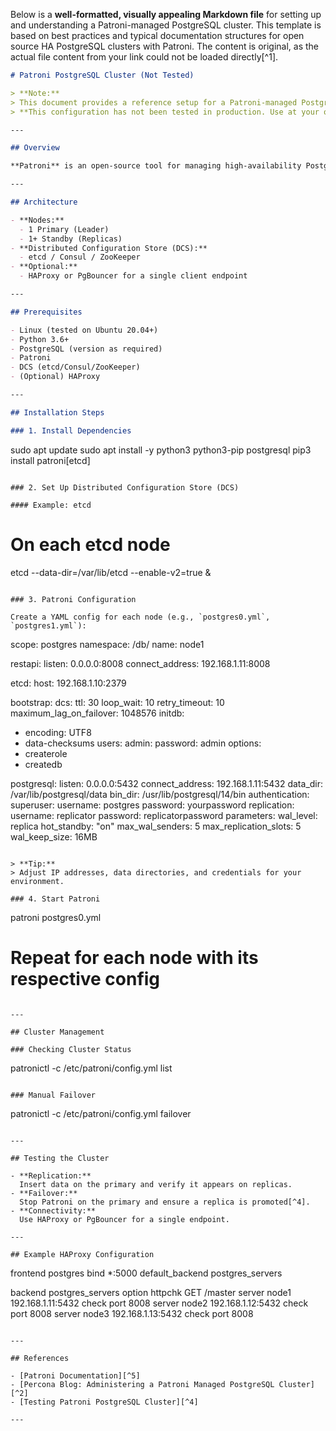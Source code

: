 
Below is a **well-formatted, visually appealing Markdown file** for setting up and understanding a Patroni-managed PostgreSQL cluster. This template is based on best practices and typical documentation structures for open source HA PostgreSQL clusters with Patroni. The content is original, as the actual file content from your link could not be loaded directly[^1].

```markdown
# Patroni PostgreSQL Cluster (Not Tested)

> **Note:**  
> This document provides a reference setup for a Patroni-managed PostgreSQL cluster.  
> **This configuration has not been tested in production. Use at your own risk.**

---

## Overview

**Patroni** is an open-source tool for managing high-availability PostgreSQL clusters. It leverages distributed configuration stores (DCS) like etcd, Consul, or ZooKeeper to coordinate leader election and failover among PostgreSQL nodes.

---

## Architecture

- **Nodes:**  
  - 1 Primary (Leader)
  - 1+ Standby (Replicas)
- **Distributed Configuration Store (DCS):**  
  - etcd / Consul / ZooKeeper
- **Optional:**  
  - HAProxy or PgBouncer for a single client endpoint

---

## Prerequisites

- Linux (tested on Ubuntu 20.04+)
- Python 3.6+
- PostgreSQL (version as required)
- Patroni
- DCS (etcd/Consul/ZooKeeper)
- (Optional) HAProxy

---

## Installation Steps

### 1. Install Dependencies

```

sudo apt update
sudo apt install -y python3 python3-pip postgresql
pip3 install patroni[etcd]

```

### 2. Set Up Distributed Configuration Store (DCS)

#### Example: etcd

```


# On each etcd node

etcd --data-dir=/var/lib/etcd --enable-v2=true \&

```

### 3. Patroni Configuration

Create a YAML config for each node (e.g., `postgres0.yml`, `postgres1.yml`):

```

scope: postgres
namespace: /db/
name: node1

restapi:
listen: 0.0.0.0:8008
connect_address: 192.168.1.11:8008

etcd:
host: 192.168.1.10:2379

bootstrap:
dcs:
ttl: 30
loop_wait: 10
retry_timeout: 10
maximum_lag_on_failover: 1048576
initdb:
- encoding: UTF8
- data-checksums
users:
admin:
password: admin
options:
- createrole
- createdb

postgresql:
listen: 0.0.0.0:5432
connect_address: 192.168.1.11:5432
data_dir: /var/lib/postgresql/data
bin_dir: /usr/lib/postgresql/14/bin
authentication:
superuser:
username: postgres
password: yourpassword
replication:
username: replicator
password: replicatorpassword
parameters:
wal_level: replica
hot_standby: "on"
max_wal_senders: 5
max_replication_slots: 5
wal_keep_size: 16MB

```

> **Tip:**  
> Adjust IP addresses, data directories, and credentials for your environment.

### 4. Start Patroni

```

patroni postgres0.yml

# Repeat for each node with its respective config

```

---

## Cluster Management

### Checking Cluster Status

```

patronictl -c /etc/patroni/config.yml list

```

### Manual Failover

```

patronictl -c /etc/patroni/config.yml failover

```

---

## Testing the Cluster

- **Replication:**  
  Insert data on the primary and verify it appears on replicas.
- **Failover:**  
  Stop Patroni on the primary and ensure a replica is promoted[^4].
- **Connectivity:**  
  Use HAProxy or PgBouncer for a single endpoint.

---

## Example HAProxy Configuration

```

frontend postgres
bind *:5000
default_backend postgres_servers

backend postgres_servers
option httpchk GET /master
server node1 192.168.1.11:5432 check port 8008
server node2 192.168.1.12:5432 check port 8008
server node3 192.168.1.13:5432 check port 8008

```

---

## References

- [Patroni Documentation][^5]
- [Percona Blog: Administering a Patroni Managed PostgreSQL Cluster][^2]
- [Testing Patroni PostgreSQL Cluster][^4]

---


